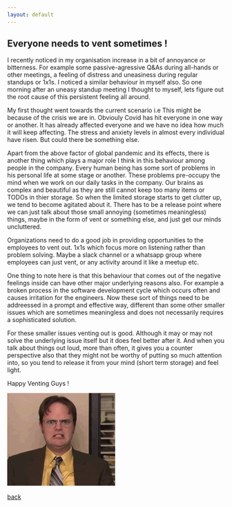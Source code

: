 ```yaml
---
layout: default
---
```


## Everyone needs to vent sometimes !

I recently noticed in my organisation increase in a bit of annoyance or bitterness. For example some passive-agressive Q&As during all-hands or other meetings, a feeling of distress and uneasiness during regular standups or 1x1s. I noticed a similar behaviour in myself also. So one morning after an uneasy standup meeting I thought to myself, lets figure out the root cause of this persistent feeling all around.

My first thought went towards the current scenario i.e This might be because of the crisis we are in. Obviouly Covid has hit everyone in one way or another. It has already affected everyone and we have no idea how much it will keep affecting. The stress and anxiety levels in almost every individual have risen. But could there be something else.

Apart from the above factor of global pandemic and its effects, there is another thing which plays a major role I think in this behaviour among people in the company. Every human being has some sort of problems in his personal life at some stage or another. These problems pre-occupy the mind when we work on our daily tasks in the company. Our brains as complex and beautiful as they are still cannot keep too many items or TODOs in thier storage. So when the limited storage starts to get clutter up, we tend to become agitated about it. There has to be a release point where we can just talk about those small annoying (sometimes meaningless) things, maybe in the form of vent or something else, and just get our minds uncluttered.

Organizations need to do a good job in providing opportunities to the employees to vent out. 1x1s which focus more on listening rather than problem solving. Maybe a slack channel or a whatsapp group where employees can just vent, or any activity around it like a meetup etc.

One thing to note here is that this behaviour that comes out of the negative feelings inside can have other major underlying reasons also. For example a broken process in the software development cycle which occurs often and causes irritation for the engineers. Now these sort of things need to be addreessed in a prompt and effective way, different than some other smaller issues which are sometimes meaningless and does not necessarily requires a sophisticated solution.

For these smaller issues venting out is good. Although it may or may not solve the underlying issue itself but it does feel better after it. And when you talk about things out loud, more than often, it gives you a counter perspective also that they might not be worthy of putting so much attention into, so you tend to release it from your mind (short term storage) and feel light.

Happy Venting Guys !

![Venting](../assets/img/vent.gif)

[back](../)